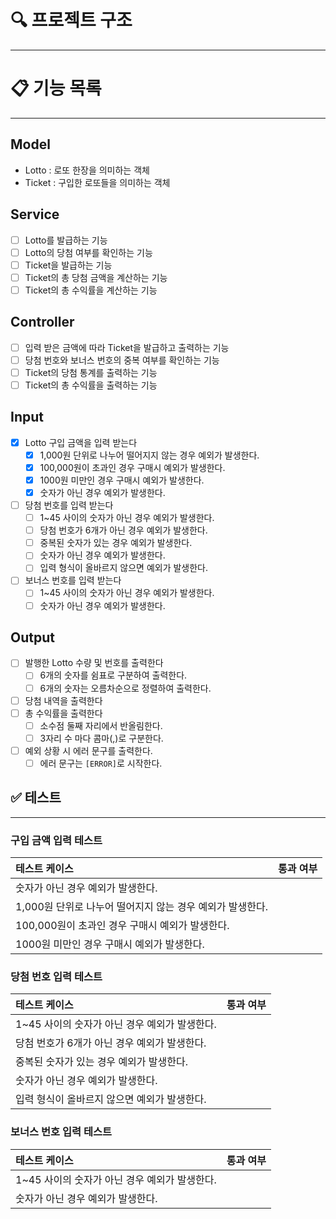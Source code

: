 # 🔍 프로젝트 구조

--- 


# 📋 기능 목록

---

## Model
- Lotto : 로또 한장을 의미하는 객체
- Ticket : 구입한 로또들을 의미하는 객체

## Service
- [ ] Lotto를 발급하는 기능
- [ ] Lotto의 당첨 여부를 확인하는 기능
- [ ] Ticket을 발급하는 기능
- [ ] Ticket의 총 당첨 금액을 계산하는 기능
- [ ] Ticket의 총 수익률을 계산하는 기능

## Controller
- [ ] 입력 받은 금액에 따라 Ticket을 발급하고 출력하는 기능
- [ ] 당첨 번호와 보너스 번호의 중복 여부를 확인하는 기능
- [ ] Ticket의 당첨 통계를 출력하는 기능
- [ ] Ticket의 총 수익률을 출력하는 기능

## Input
- [x] Lotto 구입 금액을 입력 받는다
  - [x] 1,000원 단위로 나누어 떨어지지 않는 경우 예외가 발생한다.
  - [x] 100,000원이 초과인 경우 구매시 예외가 발생한다.
  - [x] 1000원 미만인 경우 구매시 예외가 발생한다.
  - [x] 숫자가 아닌 경우 예외가 발생한다.
- [ ] 당첨 번호를 입력 받는다
  - [ ] 1~45 사이의 숫자가 아닌 경우 예외가 발생한다.
  - [ ] 당첨 번호가 6개가 아닌 경우 예외가 발생한다.
  - [ ] 중복된 숫자가 있는 경우 예외가 발생한다.
  - [ ] 숫자가 아닌 경우 예외가 발생한다.
  - [ ] 입력 형식이 올바르지 않으면 예외가 발생한다.
- [ ] 보너스 번호를 입력 받는다
  - [ ] 1~45 사이의 숫자가 아닌 경우 예외가 발생한다.
  - [ ] 숫자가 아닌 경우 예외가 발생한다.

## Output
- [ ] 발행한 Lotto 수량 및 번호를 출력한다
  - [ ] 6개의 숫자를 쉼표로 구분하여 출력한다.
  - [ ] 6개의 숫자는 오름차순으로 정렬하여 출력한다.
- [ ] 당첨 내역을 출력한다
- [ ] 총 수익률을 출력한다
  - [ ] 소수점 둘째 자리에서 반올림한다.
  - [ ] 3자리 수 마다 콤마(,)로 구분한다.
- [ ] 예외 상황 시 에러 문구를 출력한다.
  - [ ] 에러 문구는 `[ERROR]`로 시작한다.

## ✅ 테스트

---

### 구입 금액 입력 테스트

| 테스트 케이스                             | 통과 여부 |
|:------------------------------------|:-----:|
| 숫자가 아닌 경우 예외가 발생한다.                 |       |
| 1,000원 단위로 나누어 떨어지지 않는 경우 예외가 발생한다. |       |
| 100,000원이 초과인 경우 구매시 예외가 발생한다.      |       |
| 1000원 미만인 경우 구매시 예외가 발생한다.          |       |

### 당첨 번호 입력 테스트

| 테스트 케이스                             | 통과 여부 |
|:------------------------------------|:-----:|
| 1~45 사이의 숫자가 아닌 경우 예외가 발생한다. |       |
| 당첨 번호가 6개가 아닌 경우 예외가 발생한다.      |       |
| 중복된 숫자가 있는 경우 예외가 발생한다.          |       |
| 숫자가 아닌 경우 예외가 발생한다.                 |       |
| 입력 형식이 올바르지 않으면 예외가 발생한다.        |       |

### 보너스 번호 입력 테스트

| 테스트 케이스                             | 통과 여부 |
|:------------------------------------|:-----:|
| 1~45 사이의 숫자가 아닌 경우 예외가 발생한다. |       |
| 숫자가 아닌 경우 예외가 발생한다.                 |       |


